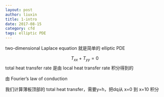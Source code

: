 ```yaml
---
layout: post
author: liuxin
title: 1-intro
date: 2017-08-15
category: cfd
tags: elliptic PDE
---
```


two-dimensional Laplace equation 就是简单的 elliptic PDE 

$$ T_{xx} + T_{yy} = 0 $$
total heat transfer rate 是由 local heat transfer rate 积分得到的

由 Fourier’s law of conduction

我们计算薄板顶部的 total heat transfer，需要y=h，把dq从 x=0 到 x=10 积分
